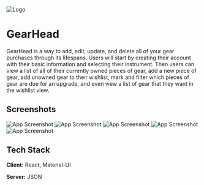 
![Logo](http://drive.google.com/uc?id=1E_5S2Z_Z-lFHp8y8_09qjZZBZqsG45EW)


# GearHead 


GearHead is a way to add, edit, update, and delete all of your gear purchases through its lifespans. Users will start by creating their account with their basic information and selecting their instrument. Then users can view a list of all of their currently owned pieces of gear, add a new piece of gear, add unowned gear to their wishlist, mark and filter which pieces of gear are due for an upgrade, and even view a list of gear that they want in the wishlist view.

## Screenshots

![App Screenshot](http://drive.google.com/uc?id=1jM4w3n3YCNh6-v4iBHU1y_baOodgM8x8)
![App Screenshot](http://drive.google.com/uc?id=1RDTXyN1wM9zzGx5IOg2PiFImWsM3fJAt)
![App Screenshot](http://drive.google.com/uc?id=1yPMCQu4UhS7rOYilPvbZgyZulWqTXBno)
![App Screenshot](http://drive.google.com/uc?id=1_cwAMiT9gsUcRKWr85vlhE2NuTJ2__Q6)
![App Screenshot](http://drive.google.com/uc?id=1YCHOPi4XIdD-mGBJguvBdEfe-fPwhkqq)



## Tech Stack

**Client:** React, Material-UI 

**Server:** JSON

